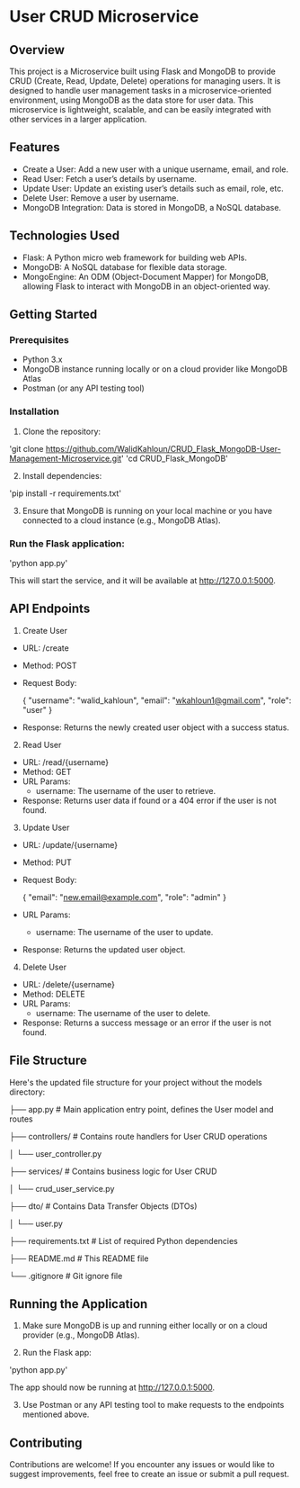 # User CRUD Microservice

## Overview

This project is a Microservice built using Flask and MongoDB to provide CRUD (Create, Read, Update, Delete) operations for managing users. It is designed to handle user management tasks in a microservice-oriented environment, using MongoDB as the data store for user data. This microservice is lightweight, scalable, and can be easily integrated with other services in a larger application.

## Features

* Create a User: Add a new user with a unique username, email, and role.
* Read User: Fetch a user’s details by username.
* Update User: Update an existing user’s details such as email, role, etc.
* Delete User: Remove a user by username.
* MongoDB Integration: Data is stored in MongoDB, a NoSQL database.

## Technologies Used

* Flask: A Python micro web framework for building web APIs.
* MongoDB: A NoSQL database for flexible data storage.
* MongoEngine: An ODM (Object-Document Mapper) for MongoDB, allowing Flask to interact with MongoDB in an object-oriented way.

## Getting Started

### Prerequisites

* Python 3.x
* MongoDB instance running locally or on a cloud provider like MongoDB Atlas
* Postman (or any API testing tool)

### Installation

1. Clone the repository:

  'git clone https://github.com/WalidKahloun/CRUD_Flask_MongoDB-User-Management-Microservice.git'
  'cd CRUD_Flask_MongoDB'

2. Install dependencies:

  'pip install -r requirements.txt'

3. Ensure that MongoDB is running on your local machine or you have connected to a cloud instance (e.g., MongoDB Atlas).

### Run the Flask application:

  'python app.py'

This will start the service, and it will be available at http://127.0.0.1:5000.

## API Endpoints

1. Create User

* URL: /create

* Method: POST

* Request Body:

  {
    "username": "walid_kahloun",
    "email": "wkahloun1@gmail.com",
    "role": "user"
  }

* Response: Returns the newly created user object with a success status.

2. Read User

* URL: /read/{username}
* Method: GET
* URL Params:
  * username: The username of the user to retrieve.
* Response: Returns user data if found or a 404 error if the user is not found.

3. Update User

* URL: /update/{username}
* Method: PUT
* Request Body:

  {
    "email": "new.email@example.com",
    "role": "admin"
  }

* URL Params:
  * username: The username of the user to update.
* Response: Returns the updated user object.

4. Delete User

* URL: /delete/{username}
* Method: DELETE
* URL Params:
  * username: The username of the user to delete.
* Response: Returns a success message or an error if the user is not found.

## File Structure

Here's the updated file structure for your project without the models directory:

  ├── app.py                 # Main application entry point, defines the User model and routes

  ├── controllers/           # Contains route handlers for User CRUD operations

  │   └── user_controller.py

  ├── services/              # Contains business logic for User CRUD

  │   └── crud_user_service.py

  ├── dto/                   # Contains Data Transfer Objects (DTOs)

  │   └── user.py

  ├── requirements.txt       # List of required Python dependencies

  ├── README.md              # This README file

  └── .gitignore             # Git ignore file

## Running the Application

1. Make sure MongoDB is up and running either locally or on a cloud provider (e.g., MongoDB Atlas).

2. Run the Flask app:

  'python app.py'

The app should now be running at http://127.0.0.1:5000.

3. Use Postman or any API testing tool to make requests to the endpoints mentioned above.

## Contributing

Contributions are welcome! If you encounter any issues or would like to suggest improvements, feel free to create an issue or submit a pull request.
